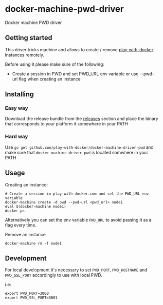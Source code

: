# docker-machine-pwd-driver

Docker machine PWD driver


## Getting started

This driver tricks machine and allows to create / remove [play-with-docker](http://play-with-docker.com) instances remotely.

Before using it please make sure of the following:

- Create a session in PWD and set PWD_URL env variable or use --pwd-url flag when creating an instance


## Installing

### Easy way

Download the release bundle from the [releases](https://github.com/play-with-docker/docker-machine-driver-pwd/releases) section and place the binary that corresponds to your platform it somewhere in your PATH



### Hard way

Use `go get github.com/play-with-docker/docker-machine-driver-pwd` and make sure that
`docker-machine-driver-pwd` is located somwhere in your PATH



## Usage

Creating an instance:

```
# Create a session in play-with-docker.com and set the PWD_URL env variable
docker-machine create -d pwd --pwd-url <pwd_url> node1
eval $(docker-machine node1)
docker ps
```

Alternatively you can set the env variable `PWD_URL` to avoid passing it as a flag every time.


Remove an instance


```
docker-machine rm -f node1
```

## Development

For local development it's necessary to set `PWD_PORT`, `PWD_HOSTNAME` and `PWD_SSL_PORT`
accordingly to use with local PWD.

i.e:

```
export PWD_PORT=3000
export PWD_SSL_PORT=3001
```

